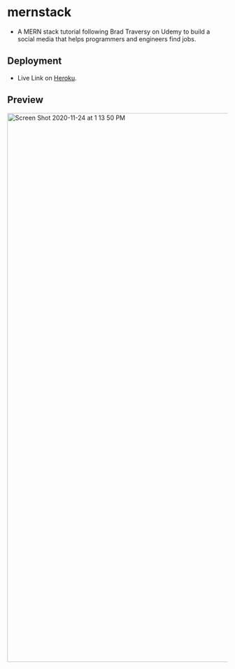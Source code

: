 # mernstack

- A MERN stack tutorial following Brad Traversy on Udemy to build a social media that helps programmers and engineers find jobs.

## Deployment

- Live Link on [Heroku](https://still-ridge-10991.herokuapp.com/).

## Preview

<img width="1255" alt="Screen Shot 2020-11-24 at 1 13 50 PM" src="https://user-images.githubusercontent.com/60044459/100146500-3ddf2a00-2e57-11eb-8fb6-3fe2146f3552.png">
